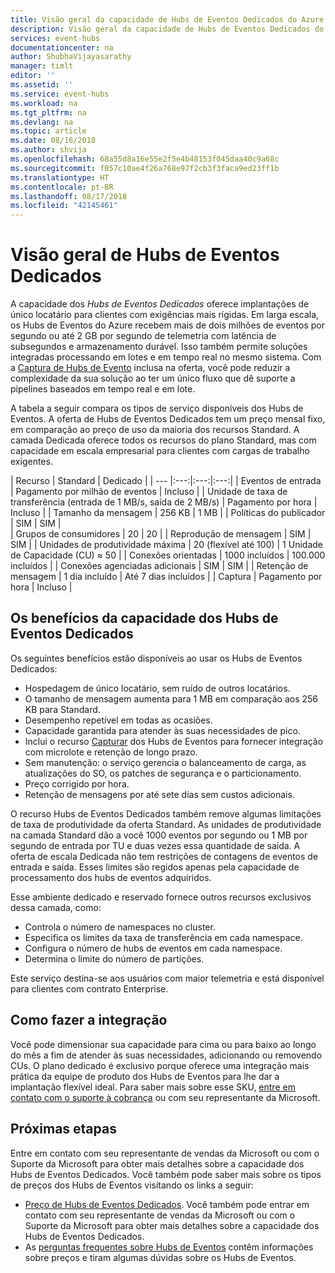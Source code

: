 ```yaml
---
title: Visão geral da capacidade de Hubs de Eventos Dedicados do Azure | Microsoft Docs
description: Visão geral da capacidade de Hubs de Eventos Dedicados do Microsoft Azure .
services: event-hubs
documentationcenter: na
author: ShubhaVijayasarathy
manager: timlt
editor: ''
ms.assetid: ''
ms.service: event-hubs
ms.workload: na
ms.tgt_pltfrm: na
ms.devlang: na
ms.topic: article
ms.date: 08/16/2018
ms.author: shvija
ms.openlocfilehash: 68a55d8a16e55e2f5e4b48153f045daa40c9a68c
ms.sourcegitcommit: f057c10ae4f26a768e97f2cb3f3faca9ed23ff1b
ms.translationtype: HT
ms.contentlocale: pt-BR
ms.lasthandoff: 08/17/2018
ms.locfileid: "42145461"
---
```

# <a name="overview-of-event-hubs-dedicated"></a>Visão geral de Hubs de Eventos Dedicados

A capacidade dos *Hubs de Eventos Dedicados* oferece implantações de único locatário para clientes com exigências mais rígidas. Em larga escala, os Hubs de Eventos do Azure recebem mais de dois milhões de eventos por segundo ou até 2 GB por segundo de telemetria com latência de subsegundos e armazenamento durável. Isso também permite soluções integradas processando em lotes e em tempo real no mesmo sistema. Com a [Captura de Hubs de Evento](event-hubs-capture-overview.md) inclusa na oferta, você pode reduzir a complexidade da sua solução ao ter um único fluxo que dê suporte a pipelines baseados em tempo real e em lote.

A tabela a seguir compara os tipos de serviço disponíveis dos Hubs de Eventos. A oferta de Hubs de Eventos Dedicados tem um preço mensal fixo, em comparação ao preço de uso da maioria dos recursos Standard. A camada Dedicada oferece todos os recursos do plano Standard, mas com capacidade em escala empresarial para clientes com cargas de trabalho exigentes. 

| Recurso | Standard | Dedicado |
| --- |:---:|:---:|:---:|
| Eventos de entrada | Pagamento por milhão de eventos | Incluso |
| Unidade de taxa de transferência (entrada de 1 MB/s, saída de 2 MB/s) | Pagamento por hora | Incluso |
| Tamanho da mensagem | 256 KB | 1 MB |
| Políticas do publicador | SIM | SIM |   
| Grupos de consumidores | 20 | 20 |
| Reprodução de mensagem | SIM | SIM |
| Unidades de produtividade máxima | 20 (flexível até 100)   | 1 Unidade de Capacidade (CU) ≈ 50 |
| Conexões orientadas | 1000 incluídos | 100.000 incluídos |
| Conexões agenciadas adicionais | SIM | SIM |
| Retenção de mensagem | 1 dia incluído | Até 7 dias incluídos |
| Captura | Pagamento por hora | Incluso |

## <a name="benefits-of-event-hubs-dedicated-capacity"></a>Os benefícios da capacidade dos Hubs de Eventos Dedicados

Os seguintes benefícios estão disponíveis ao usar os Hubs de Eventos Dedicados:

* Hospedagem de único locatário, sem ruído de outros locatários.
* O tamanho de mensagem aumenta para 1 MB em comparação aos 256 KB para Standard.
* Desempenho repetível em todas as ocasiões.
* Capacidade garantida para atender às suas necessidades de pico.
* Inclui o recurso [Capturar](event-hubs-capture-overview.md) dos Hubs de Eventos para fornecer integração com microlote e retenção de longo prazo.
* Sem manutenção: o serviço gerencia o balanceamento de carga, as atualizações do SO, os patches de segurança e o particionamento.
* Preço corrigido por hora.
* Retenção de mensagens por até sete dias sem custos adicionais.

O recurso Hubs de Eventos Dedicados também remove algumas limitações de taxa de produtividade da oferta Standard. As unidades de produtividade na camada Standard dão a você 1000 eventos por segundo ou 1 MB por segundo de entrada por TU e duas vezes essa quantidade de saída. A oferta de escala Dedicada não tem restrições de contagens de eventos de entrada e saída. Esses limites são regidos apenas pela capacidade de processamento dos hubs de eventos adquiridos.

Esse ambiente dedicado e reservado fornece outros recursos exclusivos dessa camada, como:

* Controla o número de namespaces no cluster.
* Especifica os limites da taxa de transferência em cada namespace.
* Configura o número de hubs de eventos em cada namespace.
* Determina o limite do número de partições.

Este serviço destina-se aos usuários com maior telemetria e está disponível para clientes com contrato Enterprise.

## <a name="how-to-onboard"></a>Como fazer a integração

Você pode dimensionar sua capacidade para cima ou para baixo ao longo do mês a fim de atender às suas necessidades, adicionando ou removendo CUs. O plano dedicado é exclusivo porque oferece uma integração mais prática da equipe de produto dos Hubs de Eventos para lhe dar a implantação flexível ideal. Para saber mais sobre esse SKU, [entre em contato com o suporte à cobrança](https://ms.portal.azure.com/#create/Microsoft.Support) ou com seu representante da Microsoft.

## <a name="next-steps"></a>Próximas etapas

Entre em contato com seu representante de vendas da Microsoft ou com o Suporte da Microsoft para obter mais detalhes sobre a capacidade dos Hubs de Eventos Dedicados. Você também pode saber mais sobre os tipos de preços dos Hubs de Eventos visitando os links a seguir:

- [Preço de Hubs de Eventos Dedicados](https://azure.microsoft.com/pricing/details/event-hubs/). Você também pode entrar em contato com seu representante de vendas da Microsoft ou com o Suporte da Microsoft para obter mais detalhes sobre a capacidade dos Hubs de Eventos Dedicados.
- As [perguntas frequentes sobre Hubs de Eventos](event-hubs-faq.md) contêm informações sobre preços e tiram algumas dúvidas sobre os Hubs de Eventos. 
